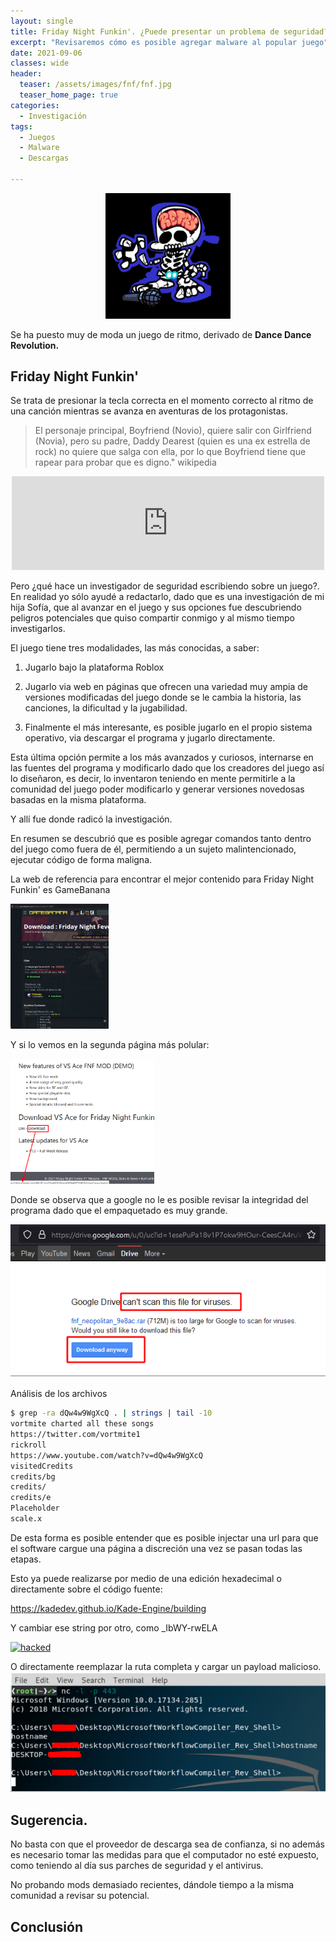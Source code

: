 ```yaml
---
layout: single
title: Friday Night Funkin'. ¿Puede presentar un problema de seguridad?
excerpt: "Revisaremos cómo es posible agregar malware al popular juego"
date: 2021-09-06
classes: wide
header:
  teaser: /assets/images/fnf/fnf.jpg
  teaser_home_page: true
categories:
  - Investigación
tags:
  - Juegos
  - Malware
  - Descargas

---
```


<p align="center">
<img src="/assets/images/fnf/boyfriend.jpg" width=200>
</p>


Se ha puesto muy de moda un juego de ritmo, derivado de **Dance Dance Revolution.** 

## Friday Night Funkin' 

Se trata de presionar la tecla correcta en el momento correcto al ritmo de una canción mientras se avanza en aventuras de los protagonistas. 

 

>El personaje principal, Boyfriend (Novio), quiere salir con Girlfriend (Novia), pero su padre, Daddy Dearest (quien es una ex estrella de rock) no quiere que salga con ella, por lo que Boyfriend tiene que rapear para probar que es digno." 
wikipedia 

<p align="center">
<iframe width="500" src="https://www.youtube.com/embed/rGDoLzFV-aY" title="YouTube video player" frameborder="0" allow="accelerometer; autoplay; clipboard-write; encrypted-media; gyroscope; picture-in-picture" allowfullscreen></iframe>
</p> 

Pero ¿qué hace un investigador de seguridad escribiendo sobre un juego?. En realidad yo sólo ayudé a redactarlo, dado que es una investigación de mi hija Sofía, que al avanzar en el juego y sus opciones fue descubriendo peligros potenciales que quiso compartir conmigo y al mismo tiempo investigarlos. 

 

El juego tiene tres modalidades, las más conocidas, a saber: 

1. Jugarlo bajo la plataforma Roblox 

2. Jugarlo via web en páginas que ofrecen una variedad muy ampia de versiones modificadas del juego donde se le cambia la historia, las canciones, la dificultad y la jugabilidad. 

3. Finalmente el más interesante, es posible jugarlo en el propio sistema operativo, via descargar el programa y jugarlo directamente. 

Esta última opción permite a los más avanzados y curiosos, internarse en las fuentes del programa y modificarlo dado que los creadores del juego así lo diseñaron, es decir, lo inventaron teniendo en mente permitirle a la comunidad del juego poder modificarlo y generar versiones novedosas basadas en la misma plataforma. 

Y allí fue donde radicó la investigación. 

En resumen se descubrió que es posible agregar comandos tanto dentro del juego como fuera de él, permitiendo a un sujeto malintencionado, ejecutar código de forma maligna. 

La web de referencia para encontrar el mejor contenido para Friday Night Funkin' es GameBanana 

 
<p>
<img src="/assets/images/fnf/banana.png" height=200>
</p>

Y si lo vemos en la segunda página más polular: 

<p>
<img src="/assets/images/fnf/otro.png" height=200>
</p>

Donde se observa que a google no le es posible revisar la integridad del programa dado que el empaquetado es muy grande. 
<p>
<img src="/assets/images/fnf/google.png">
</p>

Análisis de los archivos 

```bash
$ grep -ra dQw4w9WgXcQ . | strings | tail -10
vortmite charted all these songs
https://twitter.com/vortmite1
rickroll
https://www.youtube.com/watch?v=dQw4w9WgXcQ
visitedCredits
credits/bg
credits/
credits/e
Placeholder
scale.x
```


De esta forma es posible entender que es posible injectar una url para que el software cargue una página a discreción una vez se pasan todas las etapas. 

 

 

Esto ya puede realizarse por medio de una edición hexadecimal o directamente sobre el código fuente: 

<https://kadedev.github.io/Kade-Engine/building>
 

Y cambiar ese string por otro, como _IbWY-rwELA 

[![hacked](http://img.youtube.com/vi/_IbWY-rwELA/0.jpg)](http://www.youtube.com/watch?v=_IbWY-rwELA "Hacked")

 

O directamente reemplazar la ruta completa y cargar un payload malicioso. 
![imagen con una ruta sospechosa o haciendo una reverse shell](/assets/images/fnf/reverse.jpg)
 

## Sugerencia. 

No basta con que el proveedor de descarga sea de confianza, si no además es necesario tomar las medidas para que el computador no esté expuesto, como teniendo al día sus parches de seguridad y el antivirus. 

No probando mods demasiado recientes, dándole tiempo a la misma comunidad a revisar su potencial. 

 

## Conclusión 
